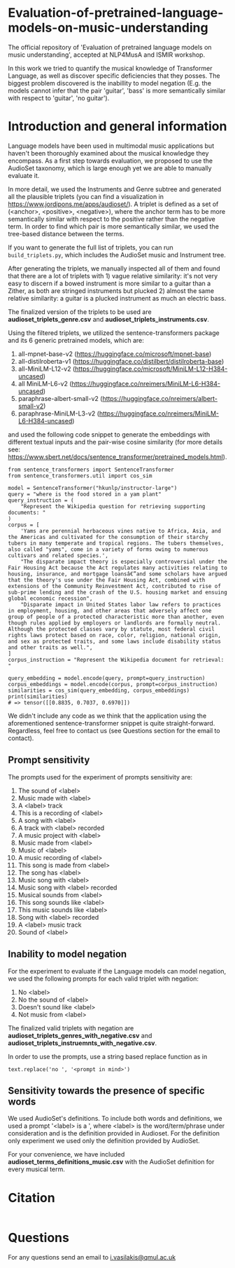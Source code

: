 # Evaluation-of-pretrained-language-models-on-music-understanding
The official repository of 'Evaluation of pretrained language models on music understanding', accepted at NLP4MusA and ISMIR workshop.

In this work we tried to quantify the musical knowledge of Transformer Language, as well as discover specific deficiencies that they posses. The biggest problem discovered is the inabillity to model negation (E.g. the models cannot infer that the pair 'guitar', 'bass' is more semantically similar with respect to 'guitar', 'no guitar').

# Introduction and general information
Language models have been used in multimodal music applications but haven't been thoroughly examined about the musical knowledge they encompass. As a first step towards evaluation, we proposed to use the AudioSet taxonomy, which is large enough yet we are able to manually evaluate it. 

In more detail, we used the Instruments and Genre subtree and generated all the plausible triplets (you can find a visualization in https://www.jordipons.me/apps/audioset/). A triplet is defined as a set of (\<anchor\>, \<positive\>, \<negative\>), where the anchor term has to be more semantically similar with respect to the positive rather than the negative term. In order to find which pair is more semantically similar, we used the tree-based distance between the terms.

If you want to generate the full list of triplets, you can run ```build_triplets.py```, which includes the AudioSet music and Instrument tree.

After generating the triplets, we manually inspected all of them and found that there are a lot of triplets with 1) vague relative similarity: it's not very easy to discern if a bowed instrument is more similar to a guitar than a Zither, as both are stringed instruments but plucked 2) almost the same relative similarity: a guitar is a plucked instrument as much an electric bass.

The finalized version of the triplets to be used are **audioset_triplets_genre.csv** and **audioset_triplets_instruments.csv**.

Using the filtered triplets, we utilized the sentence-transformers package and its 6 generic pretrained models, which are:
1. all-mpnet-base-v2 (https://huggingface.co/microsoft/mpnet-base)
2. all-distilroberta-v1 (https://huggingface.co/distilbert/distilroberta-base)
3. all-MiniLM-L12-v2 (https://huggingface.co/microsoft/MiniLM-L12-H384-uncased)
4. all MiniLM-L6-v2 (https://huggingface.co/nreimers/MiniLM-L6-H384-uncased)
5. paraphrase-albert-small-v2 (https://huggingface.co/nreimers/albert-small-v2)
6. paraphrase-MiniLM-L3-v2 (https://huggingface.co/nreimers/MiniLM-L6-H384-uncased)

and used the following code snippet to generate the embeddings with different textual inputs and the pair-wise cosine similarity (for more details see: https://www.sbert.net/docs/sentence_transformer/pretrained_models.html).

```
from sentence_transformers import SentenceTransformer
from sentence_transformers.util import cos_sim

model = SentenceTransformer("hkunlp/instructor-large")
query = "where is the food stored in a yam plant"
query_instruction = (
    "Represent the Wikipedia question for retrieving supporting documents: "
)
corpus = [
    'Yams are perennial herbaceous vines native to Africa, Asia, and the Americas and cultivated for the consumption of their starchy tubers in many temperate and tropical regions. The tubers themselves, also called "yams", come in a variety of forms owing to numerous cultivars and related species.',
    "The disparate impact theory is especially controversial under the Fair Housing Act because the Act regulates many activities relating to housing, insurance, and mortgage loansâ€”and some scholars have argued that the theory's use under the Fair Housing Act, combined with extensions of the Community Reinvestment Act, contributed to rise of sub-prime lending and the crash of the U.S. housing market and ensuing global economic recession",
    "Disparate impact in United States labor law refers to practices in employment, housing, and other areas that adversely affect one group of people of a protected characteristic more than another, even though rules applied by employers or landlords are formally neutral. Although the protected classes vary by statute, most federal civil rights laws protect based on race, color, religion, national origin, and sex as protected traits, and some laws include disability status and other traits as well.",
]
corpus_instruction = "Represent the Wikipedia document for retrieval: "

query_embedding = model.encode(query, prompt=query_instruction)
corpus_embeddings = model.encode(corpus, prompt=corpus_instruction)
similarities = cos_sim(query_embedding, corpus_embeddings)
print(similarities)
# => tensor([[0.8835, 0.7037, 0.6970]])
```

We didn't include any code as we think that the application using the aforementioned sentence-transformer snippet is quite straight-forward. Regardless, feel free to contact us (see Questions section for the email to contact).


## Prompt sensitivity
The prompts used for the experiment of prompts sensitivity are:
1. The sound of \<label\>
2. Music made with \<label\>
3. A \<label\> track
4. This is a recording of \<label\>
5. A song with \<label\>
6. A track with \<label\> recorded
7. A music project with \<label\>
8. Music made from \<label\>
9. Music of \<label\>
10. A music recording of \<label\>
11. This song is made from \<label\>
12. The song has \<label\>
13. Music song with \<label\>
14. Music song with \<label\> recorded
15. Musical sounds from \<label\>
16. This song sounds like \<label\>
17. This music sounds like \<label\>
18. Song with \<label\> recorded
19. A \<label\> music track
20. Sound of \<label\>

## Inability to model negation
For the experiment to evaluate if the Language models can model negation, we used the following prompts for each valid triplet with negation:
1. No \<label\>
2. No the sound of \<label\>
3. Doesn't sound like \<label\>
4. Not music from \<label\>

The finalized valid triplets with negation are **audioset_triplets_genres_with_negative.csv** and **audioset_triplets_instruemnts_with_negative.csv**. 

In order to use the prompts, use a string based replace function as in

```text.replace('no ', '<prompt in mind>')```

## Sensitivity towards the presence of specific words
We used AudioSet's definitions. To include both words and definitions, we used a prompt '\<label\> is a <definition>', where \<label\> is the word/term/phrase under consideration and <definition> is the definition provided in Audioset. For the definition only experiment we used only the definition provided by AudioSet.

For your convenience, we have included **audioset_terms_definitions_music.csv** with the AudioSet definition for every musical term.

# Citation
```

```

# Questions
For any questions send an email to i.vasilakis@qmul.ac.uk
